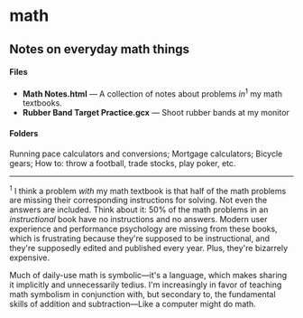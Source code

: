 # math

## Notes on everyday math things

#### Files
- **Math Notes.html** — A collection of notes about problems *in*<sup>1</sup> my math textbooks.
- **Rubber Band Target Practice.gcx** — Shoot rubber bands at my monitor

#### Folders
Running pace calculators and conversions; Mortgage calculators; Bicycle gears; How to: throw a football, trade stocks, play poker, etc.


---

<sup>1</sup> I think a problem *with* my math textbook is that half of the math problems are missing their corresponding instructions for solving. Not even the answers are included. Think about it: 50% of the math problems in an *instructional* book have no instructions and no answers. Modern user experience and performance psychology are missing from these books, which is frustrating because they're supposed to be instructional, and they're supposedly edited and published every year. Plus, they're bizarrely expensive.

Much of daily-use math is symbolic—it's a language, which makes sharing it implicitly and unnecessarily tedius. I'm increasingly in favor of teaching math symbolism in conjunction with, but secondary to, the fundamental skills of addition and subtraction—Like a computer might do math.
